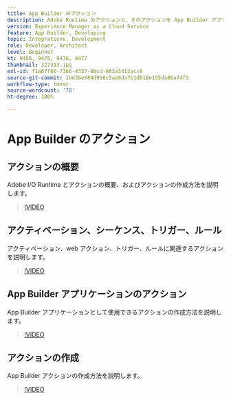 ```yaml
---
title: App Builder のアクション
description: Adobe Runtime のアクションと、そのアクションを App Builder アプリケーションで使用する方法を説明します。
version: Experience Manager as a Cloud Service
feature: App Builder, Developing
topic: Integrations, Development
role: Developer, Architect
level: Beginner
kt: 9456, 9475, 9476, 9477
thumbnail: 327313.jpg
exl-id: f1a67f80-7366-4337-8bcd-062a3412acc9
source-git-commit: 1bd36e584d956c5ae8da7b1d618e155da86a74f5
workflow-type: tm+mt
source-wordcount: '78'
ht-degree: 100%

---
```


# App Builder のアクション

## アクションの概要

Adobe I/O Runtime とアクションの概要、およびアクションの作成方法を説明します。

>[!VIDEO](https://video.tv.adobe.com/v/343436/?quality=12&learn=on&captions=jpn)

## アクティベーション、シーケンス、トリガー、ルール

アクティベーション、web アクション、トリガー、ルールに関連するアクションを説明します。

>[!VIDEO](https://video.tv.adobe.com/v/343442/?quality=12&learn=on&captions=jpn)

## App Builder アプリケーションのアクション

App Builder アプリケーションとして使用できるアクションの作成方法を説明します。

>[!VIDEO](https://video.tv.adobe.com/v/343439/?quality=12&learn=on&captions=jpn)

## アクションの作成

App Builder アクションの作成方法を説明します。

>[!VIDEO](https://video.tv.adobe.com/v/343445/?quality=12&learn=on&captions=jpn)
